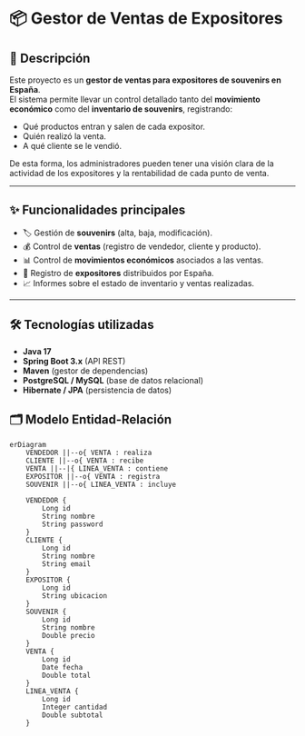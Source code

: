 # 📦 Gestor de Ventas de Expositores

## 📌 Descripción
Este proyecto es un **gestor de ventas para expositores de souvenirs en España**.  
El sistema permite llevar un control detallado tanto del **movimiento económico** como del **inventario de souvenirs**, registrando:  

- Qué productos entran y salen de cada expositor.  
- Quién realizó la venta.  
- A qué cliente se le vendió.  

De esta forma, los administradores pueden tener una visión clara de la actividad de los expositores y la rentabilidad de cada punto de venta.  

---

## ✨ Funcionalidades principales
- 🏷️ Gestión de **souvenirs** (alta, baja, modificación).  
- 💰 Control de **ventas** (registro de vendedor, cliente y producto).  
- 📊 Control de **movimientos económicos** asociados a las ventas.  
- 🏪 Registro de **expositores** distribuidos por España.  
- 📈 Informes sobre el estado de inventario y ventas realizadas.  

---

## 🛠️ Tecnologías utilizadas
- **Java 17**  
- **Spring Boot 3.x** (API REST)  
- **Maven** (gestor de dependencias)  
- **PostgreSQL / MySQL** (base de datos relacional)  
- **Hibernate / JPA** (persistencia de datos)

## 🗂️ Modelo Entidad-Relación

```mermaid
erDiagram
    VENDEDOR ||--o{ VENTA : realiza
    CLIENTE ||--o{ VENTA : recibe
    VENTA ||--|{ LINEA_VENTA : contiene
    EXPOSITOR ||--o{ VENTA : registra
    SOUVENIR ||--o{ LINEA_VENTA : incluye

    VENDEDOR {
        Long id
        String nombre
        String password
    }
    CLIENTE {
        Long id
        String nombre
        String email
    }
    EXPOSITOR {
        Long id
        String ubicacion
    }
    SOUVENIR {
        Long id
        String nombre
        Double precio
    }
    VENTA {
        Long id
        Date fecha
        Double total
    }
    LINEA_VENTA {
        Long id
        Integer cantidad
        Double subtotal
    }

